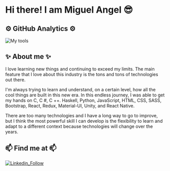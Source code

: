 # Hi there! I am Miguel Angel :sunglasses: 

## ⚙️ GitHub Analytics ⚙️

![My tools](https://github-readme-stats-eight-theta.vercel.app/api/top-langs/?username=miguelarbalestrini&layout=compact&langs_count=8&theme=algolia)

## ✨ About me ✨

I love learning new things and continuing to exceed my limits. The main feature that I love about this industry is the tons and tons of technologies out there.

I'm always trying to learn and understand, on a certain level, how all the cool things are built in this new era.
In this endless journey, I was able to get my hands on C, C #, C ++. Haskell, Python, JavaScript, HTML, CSS, SASS, Bootstrap, React, Redux, Material-UI, Unity, and React Native.

There are too many technologies and I have a long way to go to improve, but I think the most powerful skill I can develop is the flexibility to learn and adapt to a different context because technologies will change over the years.

## 📫 Find me at 📫

[![Linkedin_Follow](https://img.shields.io/badge/LinkedIn-0077B5?style=for-the-badge&logo=linkedin&logoColor=white&labelColor=101010)](https://www.linkedin.com/in/miguel-angel-rodenas-balestrini/)
